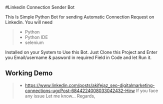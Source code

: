 #Linkedin Connection Sender Bot

This Is Simple Python Bot for sending Automatic Connection Request on Linkedin.
You will need 

> - Python
> - Python IDE
> - selenium 

Installed on your System to Use this Bot.
Just Clone this Project and Enter you Email/username & pasword in required Field in Code
and let Run it.

## Working Demo 
> - https://www.linkedin.com/posts/akifejaz_seo-digitalmarketing-connections-ugcPost-6844224008033042432-Hirw
If you face any issue Let me know...
Regards,
